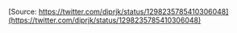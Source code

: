 [Source: https://twitter.com/diprjk/status/1298235785410306048](https://twitter.com/diprjk/status/1298235785410306048)